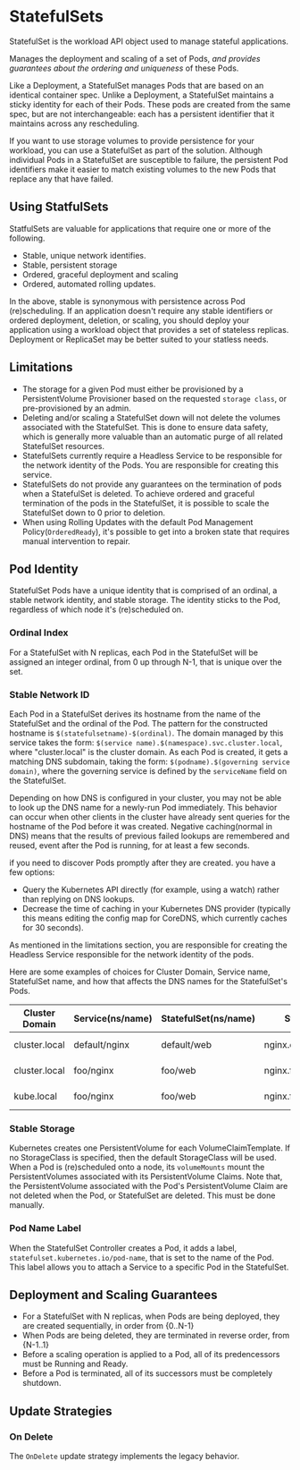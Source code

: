 # StatefulSets

StatefulSet is the workload API object used to manage stateful applications.

Manages the deployment and scaling of a set of Pods, *and provides guarantees about the ordering and uniqueness* of these Pods.

Like a Deployment, a StatefulSet manages Pods that are based on an identical container spec.
Unlike a Deployment, a StatefulSet maintains a sticky identity for each of their Pods. These pods are created from the same spec, but are not interchangeable: each has a persistent identifier that it maintains across any rescheduling.

If you want to use storage volumes to provide persistence for your workload, you can use a StatefulSet as part of the solution. Although individual Pods in a StatefulSet are susceptible to failure, the persistent Pod identifiers make it easier to match existing volumes to the new Pods that replace any that have failed.

## Using StatfulSets

StatfulSets are valuable for applications that require one or more of the following.

- Stable, unique network identifies.
- Stable, persistent storage
- Ordered, graceful deployment and scaling
- Ordered, automated rolling updates.

In the above, stable is synonymous with persistence across Pod (re)scheduling. If an application doesn't require any stable identifiers or ordered deployment, deletion, or scaling, you should deploy your application using a workload object that provides a set of stateless replicas. Deployment or ReplicaSet may be better suited to your statless needs.

## Limitations

- The storage for a given Pod must either be provisioned by a PersistentVolume Provisioner based on the requested `storage class`, or pre-provisioned by an admin.
- Deleting and/or scaling a StatefulSet down will not delete the volumes associated with the StatefulSet. This is done to ensure data safety, which is generally more valuable than an automatic purge of all related StatefulSet resources.
- StatefulSets currently require a Headless Service to be responsible for the network identity of the Pods. You are responsible for creating this service.
- StatefulSets do not provide any guarantees on the termination of pods when a StatefulSet is deleted. To achieve ordered and graceful termination of the pods in the StatefulSet, it is possible to scale the StatefulSet down to 0 prior to deletion.
- When using Rolling Updates with the default Pod Management Policy(`OrderedReady`), it's possible to get into a broken state that requires manual intervention to repair.

## Pod Identity

StatefulSet Pods have a unique identity that is comprised of an ordinal, a stable network identity, and stable storage. The identity sticks to the Pod, regardless of which node it's (re)scheduled on.

### Ordinal Index

For a StatefulSet with N replicas, each Pod in the StatefulSet will be assigned an integer ordinal, from 0 up through N-1, that is unique over the set.

### Stable Network ID

Each Pod in a StatefulSet derives its hostname from the name of the StatefulSet and the ordinal of the Pod. The pattern for the constructed hostname is `$(statefulsetname)-$(ordinal)`. The domain managed by this service takes the form: `$(service name).$(namespace).svc.cluster.local`, where "cluster.local" is the cluster domain. As each Pod is created, it gets a matching DNS subdomain, taking the form: `$(podname).$(governing service domain)`, where the governing service is defined by the `serviceName` field on the StatefulSet.

Depending on how DNS is configured in your cluster, you may not be able to look up the DNS name for a newly-run Pod immediately. This behavior can occur when other clients in the cluster have already sent queries for the hostname of the Pod before it was created. Negative caching(normal in DNS) means that the results of previous failed lookups are remembered and reused, event after the Pod is running, for at least a few seconds.

if you need to discover Pods promptly after they are created. you have a few options:

- Query the Kubernetes API directly (for example, using a watch) rather than replying on DNS lookups.
- Decrease the time of caching in your Kubernetes DNS provider (typically this means editing the config map for CoreDNS, which currently caches for 30 seconds).

As mentioned in the limitations section, you are responsible for creating the Headless Service responsible for the network identity of the pods.

Here are some examples of choices for Cluster Domain, Service name, StatefulSet name, and how that affects the DNS names for the StatefulSet's Pods.

|Cluster Domain|Service(ns/name)|StatefulSet(ns/name)|StatefulSet Domain|Pod DNS|Pod Hostname|
|-|-|-|-|-|-|
|cluster.local|default/nginx|default/web|nginx.default.svc.cluster.local|web-{0..N-1}.nginx.default.svc.cluster.local|web-{0..N-1}|
|cluster.local|foo/nginx|foo/web|nginx.foo.svc.cluster.local|web-{0..N-1}.nginx.foo.svc.cluster.local|web-{0..N-1}|
|kube.local|foo/nginx|foo/web|nginx.foo.svc.kube.local|web-{0..N-1}.nginx.foo.svc.kube.local|web-{0..N-1}|

### Stable Storage

Kubernetes creates one PersistentVolume for each VolumeClaimTemplate. If no StorageClass is specified, then the default StorageClass will be used. When a Pod is (re)scheduled onto a node, its `volumeMounts` mount the PersistentVolumes associated with its PersistentVolume Claims. Note that, the PersistentVolume associated with the Pod's PersistentVolume Claim are not deleted when the Pod, or StatefulSet are deleted. This must be done manually.

### Pod Name Label

When the StatefulSet Controller creates a Pod, it adds a label, `statefulset.kubernetes.io/pod-name`, that is set to the name of the Pod. This label allows you to attach a Service to a specific Pod in the StatefulSet.

## Deployment and Scaling Guarantees

- For a StatefulSet with N replicas, when Pods are being deployed, they are created sequentially, in order from {0..N-1}
- When Pods are being deleted, they are terminated in reverse order, from {N-1..1}
- Before a scaling operation is applied to a Pod, all of its predencessors must be Running and Ready.
- Before a Pod is terminated, all of its successors must be completely shutdown.

## Update Strategies

### On Delete

The `OnDelete` update strategy implements the legacy behavior.